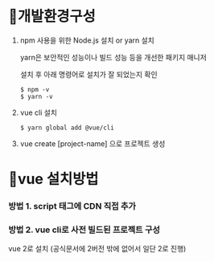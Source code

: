 # 🍎개발환경구성

1. npm 사용을 위한 Node.js 설치 or yarn 설치

    yarn은 보안적인 성능이나 빌드 성능 등을 개선한 패키지 매니저

    설치 후 아래 명령어로 설치가 잘 되었는지 확인

    ```
    $ npm -v
    $ yarn -v
    ```

2. vue cli 설치

    ```
    $ yarn global add @vue/cli 
    ```

3. vue create [project-name] 으로 프로젝트 생성





# 🍊vue 설치방법

### 방법 1. script 태그에 CDN 직접 추가

### 방법 2. vue cli로 사전 빌드된 프로젝트 구성

vue 2로 설치 (공식문서에 2버전 밖에 없어서 일단 2로 진행)
